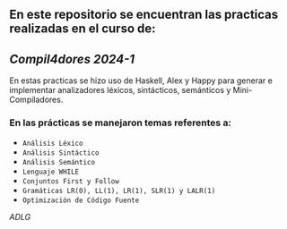 En este repositorio se encuentran las practicas realizadas en el curso de:
-
## ***Compil4dores 2024-1***

En estas practicas se hizo uso de Haskell, Alex y Happy para generar e implementar analizadores léxicos, sintácticos, semánticos y Mini-Compiladores.

### En las prácticas se manejaron temas referentes a:
* `Análisis Léxico`
* `Análisis Sintáctico`
* `Análisis Semántico`
* `Lenguaje WHILE`
* `Conjuntos First y Follow`
* `Gramáticas LR(0), LL(1), LR(1), SLR(1) y LALR(1)`
* `Optimización de Código Fuente`

*ADLG*